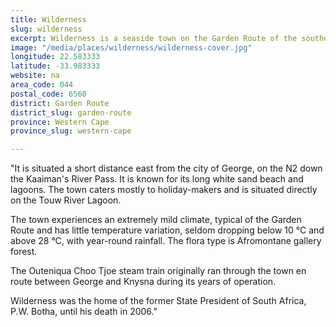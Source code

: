 ```yaml
---
title: Wilderness
slug: wilderness
excerpt: Wilderness is a seaside town on the Garden Route of the southern Cape in South Africa.
image: "/media/places/wilderness/wilderness-cover.jpg"
longitude: 22.583333
latitude: -33.983333
website: na
area_code: 044
postal_code: 6560
district: Garden Route
district_slug: garden-route
province: Western Cape
province_slug: western-cape

---
```

"It is situated a short distance east from the city of George, on the N2 down the Kaaiman's River Pass. It is known for its long white sand beach and lagoons. The town caters mostly to holiday-makers and is situated directly on the Touw River Lagoon.

The town experiences an extremely mild climate, typical of the Garden Route and has little temperature variation, seldom dropping below 10 °C and above 28 °C, with year-round rainfall. The flora type is Afromontane gallery forest.

The Outeniqua Choo Tjoe steam train originally ran through the town en route between George and Knysna during its years of operation.

Wilderness was the home of the former State President of South Africa, P.W. Botha, until his death in 2006."